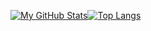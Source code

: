 [![My GitHub Stats](https://github-readme-stats.vercel.app/api?username=shahnazi2002&theme=react&custom_title=My+GitHub+Stats&hide=prs,issues,contribs&show_icons=true)](https://github.com/anuraghazra/github-readme-stats)[![Top Langs](https://github-readme-stats.vercel.app/api/top-langs/?username=shahnazi2002&layout=compact)](https://github.com/anuraghazra/github-readme-stats)
